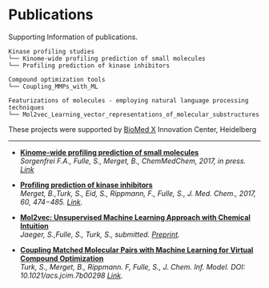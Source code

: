 # Publications
Supporting Information of publications.  

```
Kinase profiling studies  
└── Kinome-wide profiling prediction of small molecules
└── Profiling prediction of kinase inhibitors

Compound optimization tools
└── Coupling_MMPs_with_ML

Featurizations of molecules - employing natural language processing techniques
└── Mol2vec_Learning_vector_representations_of_molecular_substructures
```
These projects were supported by [BioMed X](http://bio.mx/) Innovation Center, Heidelberg

---
  * [**Kinome-wide profiling prediction of small molecules**](Kinome_wide_profiling_prediction_of_small_molecules/)  
*Sorgenfrei F.A., Fulle, S., Merget, B., ChemMedChem, 2017, in press. [Link](http://onlinelibrary.wiley.com/doi/10.1002/cmdc.201700180/abstract)*

  * [**Profiling prediction of kinase inhibitors**](Profiling_prediction_of_kinase_inhibitors/)  
*Merget, B.,Turk, S., Eid, S., Rippmann, F., Fulle, S., J. Med. Chem., 2017, 60, 474−485. [Link](http://pubs.acs.org/doi/10.1021/acs.jmedchem.6b01611).*  

 * [**Mol2vec: Unsupervised Machine Learning Approach with Chemical Intuition**](Mol2vec_Learning_vector_representations_of_molecular_substructures/)  
*Jaeger, S.,Fulle, S., Turk, S., submitted. [Preprint](https://chemrxiv.org/articles/Mol2vec_Unsupervised_Machine_Learning_Approach_with_Chemical_Intuition/5513581).*  

 * [**Coupling Matched Molecular Pairs with Machine Learning for Virtual Compound Optimization**](Coupling_MMPs_with_ML/)  
*Turk, S., Merget, B., Rippmann. F, Fulle, S., J. Chem. Inf. Model. DOI: 10.1021/acs.jcim.7b00298 [Link](http://pubs.acs.org/doi/abs/10.1021/acs.jcim.7b00298).*

